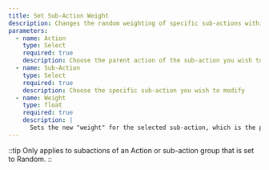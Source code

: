 ```yaml
---
title: Set Sub-Action Weight
description: Changes the random weighting of specific sub-actions within an action
parameters:
  - name: Action
    type: Select
    required: true
    description: Choose the parent action of the sub-action you wish to modify
  - name: Sub-Action
    type: Select
    required: true
    description: Choose the specific sub-action you wish to modify
  - name: Weight
    type: float
    required: true
    description: |
      Sets the new "weight" for the selected sub-action, which is the probability, relative to the other subactions' weights, that the subaction will be chosen. For example, if all subaction weights are the same, then they will all be equally likely. If one subaction's weight is double another's, then that subaction will be chosen twice as often.
---
```

::tip
Only applies to subactions of an Action or sub-action group that is set to Random.
::
